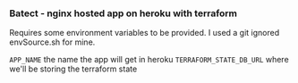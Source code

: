 ###  Batect - nginx hosted app on heroku with terraform
Requires some environment variables to be provided. I used a git ignored envSource.sh for mine. 

`APP_NAME` the name the app will get in heroku
`TERRAFORM_STATE_DB_URL` where we'll be storing the terraform state
